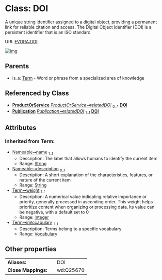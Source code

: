 
# Class: DOI

A unique string identifier assigned to a digital object, providing a permanent link for reliable citation and access.  The Digital Object Identifier (DOI) is a persistent identifier that is an ISO standard

URI: [EVORA:DOI](https://evora-project.eu/DOI)


[![img](https://yuml.me/diagram/nofunky;dir:TB/class/[Vocabulary],[Term],[Publication],[ProductOrService],[ProductOrService]++-%20relatedDOI%200..*>[DOI&#124;weight(i):integer;name(i):string;description(i):string%20%3F],[Publication]++-%20relatedDOI%201..1>[DOI],[Term]^-[DOI])](https://yuml.me/diagram/nofunky;dir:TB/class/[Vocabulary],[Term],[Publication],[ProductOrService],[ProductOrService]++-%20relatedDOI%200..*>[DOI&#124;weight(i):integer;name(i):string;description(i):string%20%3F],[Publication]++-%20relatedDOI%201..1>[DOI],[Term]^-[DOI])

## Parents

 *  is_a: [Term](Term.md) - Word or phrase from a specialized area of knowledge

## Referenced by Class

 *  **[ProductOrService](ProductOrService.md)** *[ProductOrService➞relatedDOI](ProductOrService_relatedDOI.md)*  <sub>0..\*</sub>  **[DOI](DOI.md)**
 *  **[Publication](Publication.md)** *[Publication➞relatedDOI](Publication_relatedDOI.md)*  <sub>1..1</sub>  **[DOI](DOI.md)**

## Attributes


### Inherited from Term:

 * [Nameable➞name](Nameable_name.md)  <sub>1..1</sub>
     * Description: The label that allows humans to identify the current item
     * Range: [String](types/String.md)
 * [Nameable➞description](Nameable_description.md)  <sub>0..1</sub>
     * Description: A short explanation of the characteristics, features, or nature of the current item
     * Range: [String](types/String.md)
 * [Term➞weight](Term_weight.md)  <sub>1..1</sub>
     * Description: A numerical value indicating relative importance or priority, generally processed in ascending order. This weight helps prioritize content when organizing or processing data. Its value can be negative, with a default set to 0
     * Range: [Integer](types/Integer.md)
 * [Term➞inVocabulary](Term_inVocabulary.md)  <sub>1..1</sub>
     * Description: Terms belong to a specific vocabulary
     * Range: [Vocabulary](Vocabulary.md)

## Other properties

|  |  |  |
| --- | --- | --- |
| **Aliases:** | | DOI |
| **Close Mappings:** | | wd:Q25670 |